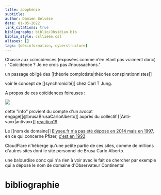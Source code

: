 ```yaml
---
title: apophénie
subtitle:
author: Damien Belvèze
date: 01-05-2022
link_citations: true
bibliography: biblio/Obsidian.bib
biblio_style: csl\ieee.csl
aliases: []
tags: [désinformation, cyberstructure]
---
```


Chasse aux coïncidences (exposées comme n'en étant pas vraiment donc) :
"Coïcidence ? Je ne crois pas #noussachons."

un passage obligé des [[théorie complotiste|théories conspirationnistes]]

voir le concept de [[synchronicité]] chez Carl T Jung. 

A propos de ces coïcidences foireuses : 

![](apophenie.jpg)

cette "info" provient du compte d'un avocat engagé[[@brusaBrusaCarloAlberto]] auprès du collectif [[Anti-vaxx|antivaxx]] [reaction19](https://reaction19.fr/)

Le [[nom de domaine]] [Elysee.fr n'a pas été déposé en 2014 mais en 1997](https://whois.domaintools.com/elysee.fr), en ce qui concerne Pfizer, [c'est en 1992](https://whois.domaintools.com/pfizer.com)

CloudFlare n'héberge qu'une petite partie de ces sites, comme de millions d'autres sites dont le site personnel de Brusa Carlo Alberto. 

une balourdise donc qui n'a rien à voir avec le fait de chercher par exemple qui a déposé le nom de domaine d'Observateur Continental








# bibliographie

